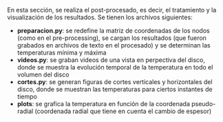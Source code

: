 En esta sección, se realiza el post-procesado, es decir, el tratamiento y la visualización de los resultados.
Se tienen los archivos siguientes:
- **preparacion.py**: se redefine la matriz de coordenadas de los nodos (como en el pre-processing), se cargan los resultados (que fueron grabados en archivos de texto en el procesado) y se determinan las temperaturas mínima y máxima
- **videos.py**: se graban videos de una vista en perpectiva del disco, donde se muestra la evolución temporal de la temperatura en todo el volumen del disco
- **cortes.py**: se generan figuras de cortes verticales y horizontales del disco, donde se muestran las temperaturas para ciertos instantes de tiempo
- **plots**: se grafica la temperatura en función de la coordenada pseudo-radial (coordenada radial que tiene en cuenta el cambio de espesor)
